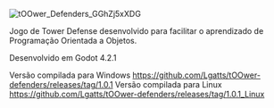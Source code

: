 ![tOOwer_Defenders_GGhZj5xXDG](https://github.com/Lgatts/tOOwer-defenders/assets/14052247/123930f0-d2dc-4516-8b3b-74211b7d846e)

Jogo de Tower Defense desenvolvido para facilitar o aprendizado de Programação Orientada a Objetos.

Desenvolvido em Godot 4.2.1

Versão compilada para Windows https://github.com/Lgatts/tOOwer-defenders/releases/tag/1.0.1
Versão compilada para Linux https://github.com/Lgatts/tOOwer-defenders/releases/tag/1.0.1_Linux
